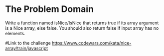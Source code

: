 # The Problem Domain
Write a function named isNice/IsNice that returns true if its array argument is a Nice array, else false. You should also return false if input array has no elements.

#Link to the challenge
https://www.codewars.com/kata/nice-array/train/javascript
